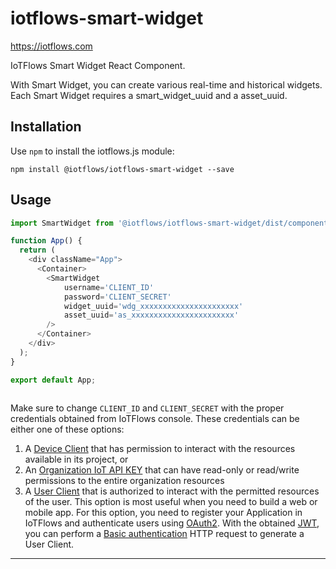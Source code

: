 # iotflows-smart-widget

https://iotflows.com

IoTFlows Smart Widget React Component.

With Smart Widget, you can create various real-time and historical widgets. Each Smart Widget requires a smart_widget_uuid and a asset_uuid. 

## Installation
Use `npm` to install the iotflows.js module:

```
npm install @iotflows/iotflows-smart-widget --save
```

## Usage

```javascript
import SmartWidget from '@iotflows/iotflows-smart-widget/dist/components/SmartWidget'

function App() {
  return (
    <div className="App">
      <Container>                  
        <SmartWidget
            username='CLIENT_ID'
            password='CLIENT_SECRET'
            widget_uuid='wdg_xxxxxxxxxxxxxxxxxxxxxx'
            asset_uuid='as_xxxxxxxxxxxxxxxxxxxxxxx'
        /> 
      </Container>
    </div>
  );
}

export default App;



```

Make sure to change `CLIENT_ID` and `CLIENT_SECRET` with the proper credentials obtained from IoTFlows console. 
These credentials can be either one of these options:
1. A [Device Client](https://docs.iotflows.com/real-time-data-streams-alerts-and-actions/create-a-device-api-key) that has permission to interact with the resources available in its project, or
2. An [Organization IoT API KEY](https://docs.iotflows.com/cloud-node-red-servers/subscribe-and-publish-to-real-time-data-streams#create-an-iot-api-key) that can have read-only or read/write permissions to the entire organization resources
3. A [User Client](https://rest-api-docs.iotflows.com/#tag/Users/paths/%7E1v1%7E1users%7E1authorize/get) that is authorized to interact with the permitted resources of the user. This option is most useful when you need to build a web or mobile app. For this option, you need to register your Application in IoTFlows and authenticate users using [OAuth2](https://oauth.net/2). With the obtained [JWT](https://jwt.io/), you can perform a [Basic authentication](https://en.wikipedia.org/wiki/Basic_access_authentication) HTTP request to generate a User Client.

---
